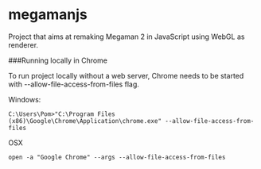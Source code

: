 # megamanjs

Project that aims at remaking Megaman 2 in JavaScript using WebGL as renderer.

###Running locally in Chrome

To run project locally without a web server, Chrome needs to be started with --allow-file-access-from-files flag.

Windows:
```
C:\Users\Pom>"C:\Program Files (x86)\Google\Chrome\Application\chrome.exe" --allow-file-access-from-files
```

OSX
```
open -a "Google Chrome" --args --allow-file-access-from-files
```
